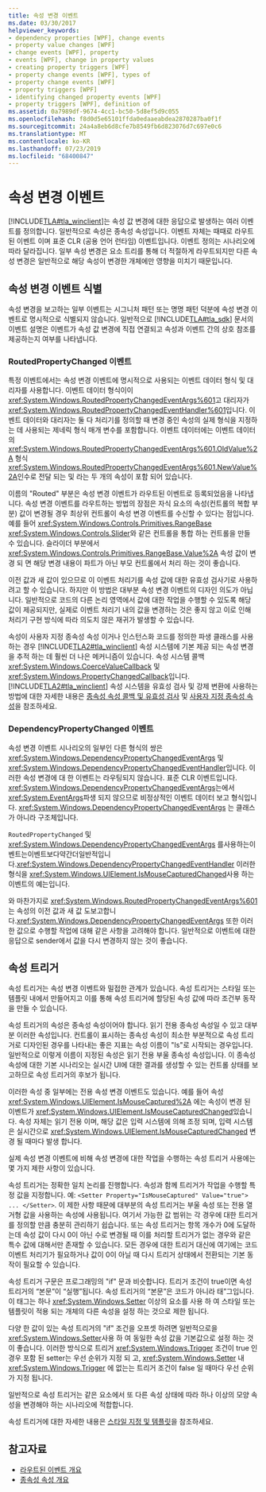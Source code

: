 ```yaml
---
title: 속성 변경 이벤트
ms.date: 03/30/2017
helpviewer_keywords:
- dependency properties [WPF], change events
- property value changes [WPF]
- change events [WPF], property
- events [WPF], change in property values
- creating property triggers [WPF]
- property change events [WPF], types of
- property change events [WPF]
- property triggers [WPF]
- identifying changed property events [WPF]
- property triggers [WPF], definition of
ms.assetid: 0a7989df-9674-4cc1-bc50-5d8ef5d9c055
ms.openlocfilehash: f8d0d5e65101ffda0edaaeabdea2870287ba0f1f
ms.sourcegitcommit: 24a4a8eb6d8cfe7b8549fb6d823076d7c697e0c6
ms.translationtype: MT
ms.contentlocale: ko-KR
ms.lasthandoff: 07/23/2019
ms.locfileid: "68400847"
---
```

# <a name="property-change-events"></a>속성 변경 이벤트
[!INCLUDE[TLA#tla_winclient](../../../../includes/tlasharptla-winclient-md.md)]는 속성 값 변경에 대한 응답으로 발생하는 여러 이벤트를 정의합니다. 일반적으로 속성은 종속성 속성입니다. 이벤트 자체는 때때로 라우트된 이벤트 이며 표준 CLR (공용 언어 런타임) 이벤트입니다. 이벤트 정의는 시나리오에 따라 달라집니다. 일부 속성 변경은 요소 트리를 통해 더 적절하게 라우트되지만 다른 속성 변경은 일반적으로 해당 속성이 변경한 개체에만 영향을 미치기 때문입니다.  
  
## <a name="identifying-a-property-change-event"></a>속성 변경 이벤트 식별  
 속성 변경을 보고하는 일부 이벤트는 시그니처 패턴 또는 명명 패턴 덕분에 속성 변경 이벤트로 명시적으로 식별되지 않습니다. 일반적으로 [!INCLUDE[TLA#tla_sdk](../../../../includes/tlasharptla-sdk-md.md)] 문서의 이벤트 설명은 이벤트가 속성 값 변경에 직접 연결되고 속성과 이벤트 간의 상호 참조를 제공하는지 여부를 나타냅니다.  
  
### <a name="routedpropertychanged-events"></a>RoutedPropertyChanged 이벤트  
 특정 이벤트에서는 속성 변경 이벤트에 명시적으로 사용되는 이벤트 데이터 형식 및 대리자를 사용합니다. 이벤트 데이터 형식이이 <xref:System.Windows.RoutedPropertyChangedEventArgs%601>고 대리자가 <xref:System.Windows.RoutedPropertyChangedEventHandler%601>입니다. 이벤트 데이터와 대리자는 둘 다 처리기를 정의할 때 변경 중인 속성의 실제 형식을 지정하는 데 사용되는 제네릭 형식 매개 변수를 포함합니다. 이벤트 데이터에는 이벤트 데이터의 <xref:System.Windows.RoutedPropertyChangedEventArgs%601.OldValue%2A> 형식 <xref:System.Windows.RoutedPropertyChangedEventArgs%601.NewValue%2A>인수로 전달 되는 및 라는 두 개의 속성이 포함 되어 있습니다.  
  
 이름의 "Routed" 부분은 속성 변경 이벤트가 라우트된 이벤트로 등록되었음을 나타냅니다. 속성 변경 이벤트를 라우트하는 방법의 장점은 자식 요소의 속성(컨트롤의 복합 부분) 값이 변경될 경우 최상위 컨트롤이 속성 변경 이벤트를 수신할 수 있다는 점입니다. 예를 들어 <xref:System.Windows.Controls.Primitives.RangeBase> <xref:System.Windows.Controls.Slider>와 같은 컨트롤을 통합 하는 컨트롤을 만들 수 있습니다. 슬라이더 부분에서 <xref:System.Windows.Controls.Primitives.RangeBase.Value%2A> 속성 값이 변경 되 면 해당 변경 내용이 파트가 아닌 부모 컨트롤에서 처리 하는 것이 좋습니다.  
  
 이전 값과 새 값이 있으므로 이 이벤트 처리기를 속성 값에 대한 유효성 검사기로 사용하려고 할 수 있습니다. 하지만 이 방법은 대부분 속성 변경 이벤트의 디자인 의도가 아닙니다. 일반적으로 코드의 다른 논리 영역에서 값에 대한 작업을 수행할 수 있도록 해당 값이 제공되지만, 실제로 이벤트 처리기 내의 값을 변경하는 것은 좋지 않고 이로 인해 처리기 구현 방식에 따라 의도치 않은 재귀가 발생할 수 있습니다.  
  
 속성이 사용자 지정 종속성 속성 이거나 인스턴스화 코드를 정의한 파생 클래스를 사용 하는 경우 [!INCLUDE[TLA2#tla_winclient](../../../../includes/tla2sharptla-winclient-md.md)] 속성 시스템에 기본 제공 되는 속성 변경을 추적 하는 데 훨씬 더 나은 메커니즘이 있습니다. 속성 시스템 콜백 <xref:System.Windows.CoerceValueCallback> 및 <xref:System.Windows.PropertyChangedCallback>입니다. [!INCLUDE[TLA2#tla_winclient](../../../../includes/tla2sharptla-winclient-md.md)] 속성 시스템을 유효성 검사 및 강제 변환에 사용하는 방법에 대한 자세한 내용은 [종속성 속성 콜백 및 유효성 검사](dependency-property-callbacks-and-validation.md) 및 [사용자 지정 종속성 속성](custom-dependency-properties.md)을 참조하세요.  
  
### <a name="dependencypropertychanged-events"></a>DependencyPropertyChanged 이벤트  
 속성 변경 이벤트 시나리오의 일부인 다른 형식의 쌍은 <xref:System.Windows.DependencyPropertyChangedEventArgs> 및 <xref:System.Windows.DependencyPropertyChangedEventHandler>입니다. 이러한 속성 변경에 대 한 이벤트는 라우팅되지 않습니다. 표준 CLR 이벤트입니다. <xref:System.Windows.DependencyPropertyChangedEventArgs>는에서 <xref:System.EventArgs>파생 되지 않으므로 비정상적인 이벤트 데이터 보고 형식입니다. <xref:System.Windows.DependencyPropertyChangedEventArgs> 는 클래스가 아니라 구조체입니다.  
  
 `RoutedPropertyChanged` 및 <xref:System.Windows.DependencyPropertyChangedEventArgs> 를사용하는이벤트는이벤트보다약간더일반적입니다.<xref:System.Windows.DependencyPropertyChangedEventHandler> 이러한 형식을 <xref:System.Windows.UIElement.IsMouseCapturedChanged>사용 하는 이벤트의 예는입니다.  
  
 와 마찬가지로 <xref:System.Windows.RoutedPropertyChangedEventArgs%601>는 속성의 이전 값과 새 값 도보고합니다.<xref:System.Windows.DependencyPropertyChangedEventArgs> 또한 이러한 값으로 수행할 작업에 대해 같은 사항을 고려해야 합니다. 일반적으로 이벤트에 대한 응답으로 sender에서 값을 다시 변경하지 않는 것이 좋습니다.  
  
## <a name="property-triggers"></a>속성 트리거  
 속성 트리거는 속성 변경 이벤트와 밀접한 관계가 있습니다. 속성 트리거는 스타일 또는 템플릿 내에서 만들어지고 이를 통해 속성 트리거에 할당된 속성 값에 따라 조건부 동작을 만들 수 있습니다.  
  
 속성 트리거의 속성은 종속성 속성이어야 합니다. 읽기 전용 종속성 속성일 수 있고 대부분 이러한 속성입니다. 컨트롤이 표시하는 종속성 속성이 최소한 부분적으로 속성 트리거로 디자인된 경우를 나타내는 좋은 지표는 속성 이름이 "Is"로 시작되는 경우입니다. 일반적으로 이렇게 이름이 지정된 속성은 읽기 전용 부울 종속성 속성입니다. 이 종속성 속성에 대한 기본 시나리오는 실시간 UI에 대한 결과를 생성할 수 있는 컨트롤 상태를 보고하므로 속성 트리거의 후보가 됩니다.  
  
 이러한 속성 중 일부에는 전용 속성 변경 이벤트도 있습니다. 예를 들어 속성 <xref:System.Windows.UIElement.IsMouseCaptured%2A> 에는 속성이 변경 된 이벤트가 <xref:System.Windows.UIElement.IsMouseCapturedChanged>있습니다. 속성 자체는 읽기 전용 이며, 해당 값은 입력 시스템에 의해 조정 되며, 입력 시스템은 실시간으로 <xref:System.Windows.UIElement.IsMouseCapturedChanged> 변경 될 때마다 발생 합니다.  
  
 실제 속성 변경 이벤트에 비해 속성 변경에 대한 작업을 수행하는 속성 트리거 사용에는 몇 가지 제한 사항이 있습니다.  
  
 속성 트리거는 정확한 일치 논리를 진행합니다. 속성과 함께 트리거가 작업을 수행할 특정 값을 지정합니다. 예: `<Setter Property="IsMouseCaptured" Value="true"> ... </Setter>`. 이 제한 사항 때문에 대부분의 속성 트리거는 부울 속성 또는 전용 열거형 값을 사용하는 속성에 사용됩니다. 여기서 가능한 값 범위는 각 경우에 대한 트리거를 정의할 만큼 충분히 관리하기 쉽습니다. 또는 속성 트리거는 항목 개수가 0에 도달하는데 속성 값이 다시 0이 아닌 수로 변경될 때 이를 처리할 트리거가 없는 경우와 같은 특수 값에 대해서만 존재할 수 있습니다. 모든 경우에 대한 트리거 대신에 여기에는 코드 이벤트 처리기가 필요하거나 값이 0이 아닐 때 다시 트리거 상태에서 전환되는 기본 동작이 필요할 수 있습니다.  
  
 속성 트리거 구문은 프로그래밍의 "if" 문과 비슷합니다. 트리거 조건이 true이면 속성 트리거의 “본문”이 “실행”됩니다. 속성 트리거의 “본문”은 코드가 아니라 태”그입니다. 이 태그는 하나 <xref:System.Windows.Setter> 이상의 요소를 사용 하 여 스타일 또는 템플릿이 적용 되는 개체의 다른 속성을 설정 하는 것으로 제한 됩니다.  
  
 다양 한 값이 있는 속성 트리거의 "if" 조건을 오프셋 하려면 일반적으로을 <xref:System.Windows.Setter>사용 하 여 동일한 속성 값을 기본값으로 설정 하는 것이 좋습니다. 이러한 방식으로 트리거 <xref:System.Windows.Trigger> 조건이 true 인 경우 포함 된 setter는 우선 순위가 지정 되 고, <xref:System.Windows.Setter> 내 <xref:System.Windows.Trigger> 에 없는는 트리거 조건이 false 일 때마다 우선 순위가 지정 됩니다.  
  
 일반적으로 속성 트리거는 같은 요소에서 또 다른 속성 상태에 따라 하나 이상의 모양 속성을 변경해야 하는 시나리오에 적합합니다.  
  
 속성 트리거에 대한 자세한 내용은 [스타일 지정 및 템플릿](../controls/styling-and-templating.md)을 참조하세요.  
  
## <a name="see-also"></a>참고자료

- [라우트된 이벤트 개요](routed-events-overview.md)
- [종속성 속성 개요](dependency-properties-overview.md)
